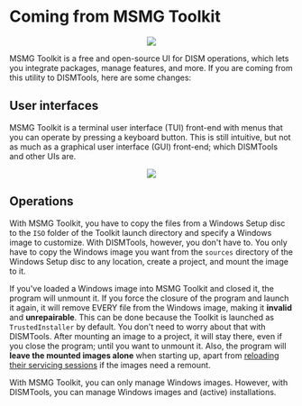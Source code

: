 # Coming from MSMG Toolkit

<p align="center">
	<img src="../../../res/getting_started/msmg_toolkit.png" />
</p>

MSMG Toolkit is a free and open-source UI for DISM operations, which lets you integrate packages, manage features, and more. If you are coming from this utility to DISMTools, here are some changes:

## User interfaces

MSMG Toolkit is a terminal user interface (TUI) front-end with menus that you can operate by pressing a keyboard button. This is still intuitive, but not as much as a graphical user interface (GUI) front-end; which DISMTools and other UIs are.

<p align="center">
	<img src="../../../res/product.png" />
</p>

## Operations

With MSMG Toolkit, you have to copy the files from a Windows Setup disc to the `ISO` folder of the Toolkit launch directory and specify a Windows image to customize. With DISMTools, however, you don't have to. You only have to copy the Windows image you want from the `sources` directory of the Windows Setup disc to any location, create a project, and mount the image to it.

If you've loaded a Windows image into MSMG Toolkit and closed it, the program will unmount it. If you force the closure of the program and launch it again, it will remove EVERY file from the Windows image, making it **invalid** and **unrepairable**. This can be done because the Toolkit is launched as `TrustedInstaller` by default. You don't need to worry about that with DISMTools. After mounting an image to a project, it will stay there, even if you close the program; until you want to unmount it. Also, the program will **leave the mounted images alone** when starting up, apart from [reloading their servicing sessions](../img_tasks/mgmt/remount_image.md) if the images need a remount.

With MSMG Toolkit, you can only manage Windows images. However, with DISMTools, you can manage Windows images and (active) installations.